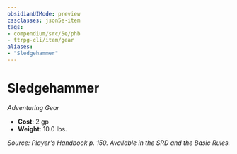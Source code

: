 ```yaml
---
obsidianUIMode: preview
cssclasses: json5e-item
tags:
- compendium/src/5e/phb
- ttrpg-cli/item/gear
aliases: 
- "Sledgehammer"
---
```

# Sledgehammer
*Adventuring Gear*  

- **Cost**: 2 gp
- **Weight**: 10.0 lbs.

*Source: Player's Handbook p. 150. Available in the SRD and the Basic Rules.*